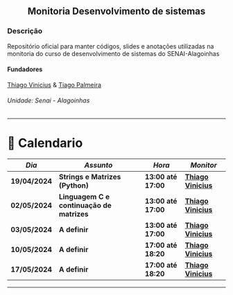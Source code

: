 <div align="center">
<h2>Monitoria Desenvolvimento de sistemas</h2>
<h3 align="left">Descrição</h3>
<p align="left">Repositório oficial para manter códigos, slides e anotações utilizadas na monitoria do curso de desenvolvimento de sistemas do SENAI-Alagoinhas</p>
</div>
<div>
<h4>Fundadores</h4>
<a href="https://github.com/darkwesy">Thiago Vinicius</a> & <a href="https://github.com/Tiagopalmeira">Tiago Palmeira</a>  
<h6>Unidade: Senai - Alagoinhas</h6>
</div>
<hr>

# :calendar: Calendario

| _Dia_          | _Assunto_                                 | _Hora_              | _Monitor_                                  |
| -------------- | ----------------------------------------- | ------------------- | ------------------------------------------ |
| **19/04/2024** | **Strings e Matrizes (Python)**           | **13:00 até 17:00** | [**Thiago Vinicius**](github.com/darkwesy) |
| **02/05/2024** | **Linguagem C e continuação de matrizes** | **13:00 até 17:00** | [**Thiago Vinicius**](github.com/darkwesy) |
| **03/05/2024** | **A definir**                             | **13:00 até 17:00** | [**Thiago Vinicius**](github.com/darkwesy) |
| **10/05/2024** | **A definir**                             | **17:00 até 18:20** | [**Thiago Vinicius**](github.com/darkwesy) |
| **17/05/2024** | **A definir**                             | **17:00 até 18:20** | [**Thiago Vinicius**](github.com/darkwesy) |

<hr>
